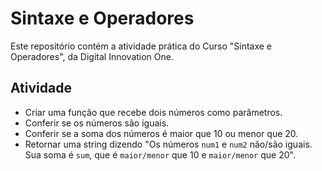 # Sintaxe e Operadores

Este repositório contém a atividade prática do Curso "Sintaxe e Operadores", da Digital Innovation One.

## Atividade

- Criar uma função que recebe dois números como parâmetros.
- Conferir se os números são iguais.
- Conferir se a soma dos números é maior que 10 ou menor que 20.
- Retornar uma string dizendo "Os números `num1` e `num2` não/são iguais. Sua soma é `sum`, que é `maior/menor` que 10 e `maior/menor` que 20".